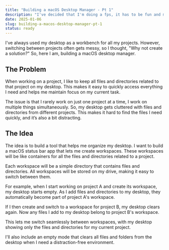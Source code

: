 ```yaml
---
title: "Building a macOS Desktop Manager - Pt 1"
description: "I've decided that I'm doing a fps, it has to be fun and multiplayer those are the only two requirements, on this post I'm gonna familiarize with the game engine and other stuff."
date: 2025-01-06
slug: building-a-macos-desktop-manager-pt-1
status: ready
---
```


I've always used my desktop as a workbench for all my projects. However, switching between projects often gets messy, so I thought, "Why not create a solution?" So, here I am, building a macOS desktop manager.

## The Problem

When working on a project, I like to keep all files and directories related to that project on my desktop. This makes it easy to quickly access everything I need and helps me maintain focus on my current task.

The issue is that I rarely work on just one project at a time, I work on multiple things simultaneously. So, my desktop gets cluttered with files and directories from different projects. This makes it hard to find the files I need quickly, and it’s also a bit distracting.

## The Idea

The idea is to build a tool that helps me organize my desktop. I want to build a macOS status bar app that lets me create workspaces. These workspaces will be like containers for all the files and directories related to a project.

Each workspace will be a simple directory that contains files and directories. All workspaces will be stored on my drive, making it easy to switch between them.

For example, when I start working on project A and create its workspace, my desktop starts empty. As I add files and directories to my desktop, they automatically become part of project A's workspace.

If I then create and switch to a workspace for project B, my desktop clears again. Now any files I add to my desktop belong to project B's workspace.

This lets me switch seamlessly between workspaces, with my desktop showing only the files and directories for my current project.

I'll also include an empty mode that clears all files and folders from the desktop when I need a distraction-free environment.
